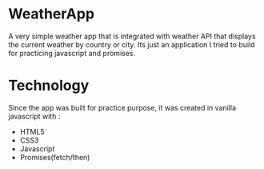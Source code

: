 # WeatherApp
A very simple weather app that is integrated with weather API that displays the current 
weather by country or city. Its just an application I tried to build for practicing javascript 
and promises.

# Technology
Since the app was built for practice purpose, it was created in vanilla javascript with :

- HTML5
- CSS3
- Javascript
- Promises(fetch/then)
